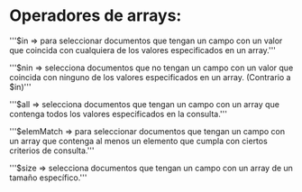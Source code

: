 # Operadores de arrays:

'''$in => para seleccionar documentos que tengan un campo con un valor que coincida con cualquiera de los valores especificados en un array.'''

'''$nin => selecciona documentos que no tengan un campo con un valor que coincida con ninguno de los valores especificados en un array. (Contrario a $in)'''

'''$all => selecciona documentos que tengan un campo con un array que contenga todos los valores especificados en la consulta.'''

'''$elemMatch => para seleccionar documentos que tengan un campo con un array que contenga al menos un elemento que cumpla con ciertos criterios de consulta.'''

'''$size => selecciona documentos que tengan un campo con un array de un tamaño específico.'''